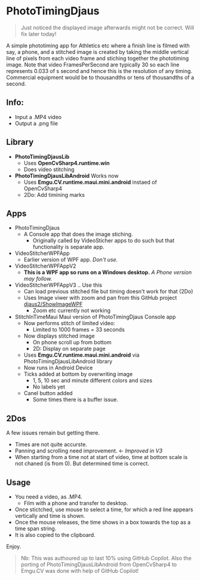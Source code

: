 # PhotoTimingDjaus

> Just noticed the displayed image afterwards might not be correct. Will fix later today!

A simple phototiming app for Athletics etc where a finish line is filmed with say, a phone, and a stitched image is created by taking the middle vertical line of pixels from each video frame and stiching together the phototiming image.  Note that video FramesPerSecond are typically 30 so each line represents 0.033 of s second and hence this is the resolution of any timing. Commercial equipment would be to thousandths or tens of thousandths of a second.

## Info:
- Input a .MP4 video
- Output a .png file

## Library
- **PhotoTimingDjausLib**
  - Uses **OpenCvSharp4.runtime.win**
  - Does video stitching
- **PhotoTimingDjausLibAndroid** Works now
  - Uses **Emgu.CV.runtime.maui.mini.android** instaed of OpenCvSharp4
  - 2Do: Add timining marks

## Apps
- PhotoTimingDjaus
  - A Console app that does the image stiching.
    - Originally called by VideoSticher apps to do such but that functionality is separate app.
- VideoStitcherWPFApp
  - Earlier version of WPF app. _Don't use._
- VideoStitcherWPFAppV2
  - **This is a WPF app so runs on a Windows desktop.**  _A Phone version may follow._
- VideoStitcherWPFAppV3 .. Use this
  - Can load previous stitched file but timing doesn't work for that (2Do)
  - Uses Image viwer with zoom and pan from this GitHub project [djaus2/ShowImageWPF](https://github.com/djaus2/ShowImageWPF)
    - Zoom etc currently not working
- StitchInTimeMaui  Maui version of PhotoTimingDjaus Console app
  - Now performs stitch of limited video:
    - Limited to 1000 frames = 33 seconds
  - Now displays stitched image
    - On phone scroll up from bottom
    - 2D: Display on separate page
  - Uses **Emgu.CV.runtime.maui.mini.android** via PhotoTimingDjausLibAndroid  library
  - Now runs in Android Device
  - Ticks added at bottom by overwriting image
    - 1, 5, 10 sec and minute different colors and sizes
    - No labels yet
  - Canel button added
    - Some times there is a buffer issue.

## 2Dos
A few issues remain but getting there. 
- Times are not quite accurste.
- Panning and scrolling need improvement. <- _Improved in V3_
- When starting from a time not at start of video, time at bottom scale is not chaned (is from 0). But determined time is correct.

## Usage
- You need a video, as .MP4.
    - Film with a phone and transfer to desktop.
- Once stictched, use mouse to select a time, for which a red line appears vertically and time is shown.
- Once the mouse releases, the time shows in a box towards the top as a time span string.
- It is also copied to the clipboard.

Enjoy.

> Nb: This was authoured up to last 10% using GitHub Copilot.
> Also the porting of PhotoTimingDjausLibAndroid from OpenCvSharp4 to Emgu.CV was done with help of GitHub Copilot!
